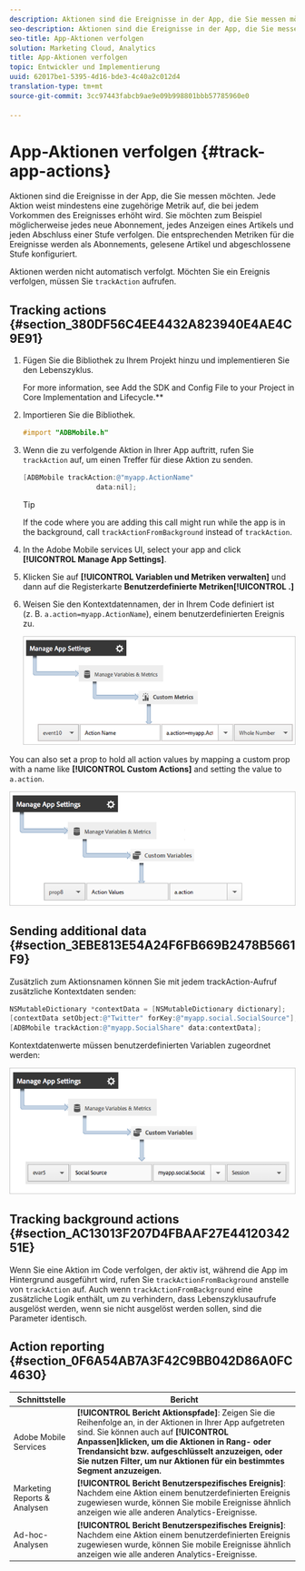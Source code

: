 ```yaml
---
description: Aktionen sind die Ereignisse in der App, die Sie messen möchten. Jede Aktion weist mindestens eine zugehörige Metrik auf, die bei jedem Vorkommen des Ereignisses erhöht wird. Sie möchten zum Beispiel möglicherweise jedes neue Abonnement, jedes Anzeigen eines Artikels und jeden Abschluss einer Stufe verfolgen. Die entsprechenden Metriken für die Ereignisse werden als Abonnements, gelesene Artikel und abgeschlossene Stufe konfiguriert.
seo-description: Aktionen sind die Ereignisse in der App, die Sie messen möchten. Jede Aktion weist mindestens eine zugehörige Metrik auf, die bei jedem Vorkommen des Ereignisses erhöht wird. Sie möchten zum Beispiel möglicherweise jedes neue Abonnement, jedes Anzeigen eines Artikels und jeden Abschluss einer Stufe verfolgen. Die entsprechenden Metriken für die Ereignisse werden als Abonnements, gelesene Artikel und abgeschlossene Stufe konfiguriert.
seo-title: App-Aktionen verfolgen
solution: Marketing Cloud, Analytics
title: App-Aktionen verfolgen
topic: Entwickler und Implementierung
uuid: 62017be1-5395-4d16-bde3-4c40a2c012d4
translation-type: tm+mt
source-git-commit: 3cc97443fabcb9ae9e09b998801bbb57785960e0

---
```



# App-Aktionen verfolgen {#track-app-actions}

Aktionen sind die Ereignisse in der App, die Sie messen möchten. Jede Aktion weist mindestens eine zugehörige Metrik auf, die bei jedem Vorkommen des Ereignisses erhöht wird. Sie möchten zum Beispiel möglicherweise jedes neue Abonnement, jedes Anzeigen eines Artikels und jeden Abschluss einer Stufe verfolgen. Die entsprechenden Metriken für die Ereignisse werden als Abonnements, gelesene Artikel und abgeschlossene Stufe konfiguriert.

Aktionen werden nicht automatisch verfolgt. Möchten Sie ein Ereignis verfolgen, müssen Sie `trackAction` aufrufen.

## Tracking actions {#section_380DF56C4EE4432A823940E4AE4C9E91}

1. Fügen Sie die Bibliothek zu Ihrem Projekt hinzu und implementieren Sie den Lebenszyklus.

   For more information, see Add the SDK and Config File to your Project in Core Implementation and Lifecycle.**[](/help/ios/getting-started/dev-qs.md)
1. Importieren Sie die Bibliothek.

   ```objective-c
   #import "ADBMobile.h"
   ```

1. Wenn die zu verfolgende Aktion in Ihrer App auftritt, rufen Sie `trackAction` auf, um einen Treffer für diese Aktion zu senden.

   ```objective-c
   [ADBMobile trackAction:@"myapp.ActionName"  
                     data:nil];
   ```

   >[!TIP]
   >
   >If the code where you are adding this call might run while the app is in the background, call `trackActionFromBackground` instead of `trackAction`.

1. In the Adobe Mobile services UI, select your app and click **[!UICONTROL Manage App Settings]**.

1. Klicken Sie auf **[!UICONTROL Variablen und Metriken verwalten]** und dann auf die Registerkarte **Benutzerdefinierte Metriken[!UICONTROL .]**

1. Weisen Sie den Kontextdatennamen, der in Ihrem Code definiert ist (z. B. `a.action=myapp.ActionName`), einem benutzerdefinierten Ereignis zu.

   ![](assets/map-event-context-data.png)

You can also set a prop to hold all action values by mapping a custom prop with a name like **[!UICONTROL Custom Actions]** and setting the value to `a.action`.

![](assets/map-custom-prop.png)

## Sending additional data {#section_3EBE813E54A24F6FB669B2478B5661F9}

Zusätzlich zum Aktionsnamen können Sie mit jedem trackAction-Aufruf zusätzliche Kontextdaten senden:

```objective-c
NSMutableDictionary *contextData = [NSMutableDictionary dictionary]; 
[contextData setObject:@"Twitter" forKey:@"myapp.social.SocialSource"]; 
[ADBMobile trackAction:@"myapp.SocialShare" data:contextData];
```

Kontextdatenwerte müssen benutzerdefinierten Variablen zugeordnet werden:

![](assets/map-variable-context-action.png)

## Tracking background actions {#section_AC13013F207D4FBAAF27E4412034251E}

Wenn Sie eine Aktion im Code verfolgen, der aktiv ist, während die App im Hintergrund ausgeführt wird, rufen Sie `trackActionFromBackground` anstelle von `trackAction` auf. Auch wenn `trackActionFromBackground` eine zusätzliche Logik enthält, um zu verhindern, dass Lebenszyklusaufrufe ausgelöst werden, wenn sie nicht ausgelöst werden sollen, sind die Parameter identisch.

## Action reporting {#section_0F6A54AB7A3F42C9BB042D86A0FC4630}

| Schnittstelle | Bericht |
|--- |--- |
| Adobe Mobile Services | **[!UICONTROL Bericht Aktionspfade]**: Zeigen Sie die Reihenfolge an, in der Aktionen in Ihrer App aufgetreten sind. Sie können auch auf **[!UICONTROL Anpassen]klicken, um die Aktionen in Rang- oder Trendansicht bzw. aufgeschlüsselt anzuzeigen, oder Sie nutzen Filter, um nur Aktionen für ein bestimmtes Segment anzuzeigen.** |
| Marketing Reports &amp; Analysen | **[!UICONTROL Bericht Benutzerspezifisches Ereignis]**:  Nachdem eine Aktion einem benutzerdefinierten Ereignis zugewiesen wurde, können Sie mobile Ereignisse ähnlich anzeigen wie alle anderen Analytics-Ereignisse. |
| Ad-hoc-Analysen | **[!UICONTROL Bericht Benutzerspezifisches Ereignis]**: Nachdem eine Aktion einem benutzerdefinierten Ereignis zugewiesen wurde, können Sie mobile Ereignisse ähnlich anzeigen wie alle anderen Analytics-Ereignisse. |